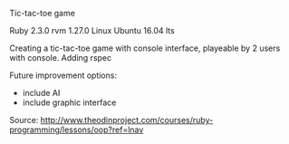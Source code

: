 Tic-tac-toe game 

Ruby 2.3.0
rvm 1.27.0
Linux Ubuntu 16.04 lts

Creating a tic-tac-toe game with console interface, playeable by 2 users with console.
Adding rspec

Future improvement options: 
- include AI
- include graphic interface

Source:
http://www.theodinproject.com/courses/ruby-programming/lessons/oop?ref=lnav